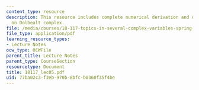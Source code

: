 ```yaml
---
content_type: resource
description: This resource includes complete numerical derivation and description
  on Dolbealt complex.
file: /media/courses/18-117-topics-in-several-complex-variables-spring-2005/77ba02c3f3eb970b8bfcb0360f35f4be_18117_lec05.pdf
file_type: application/pdf
learning_resource_types:
- Lecture Notes
ocw_type: OCWFile
parent_title: Lecture Notes
parent_type: CourseSection
resourcetype: Document
title: 18117_lec05.pdf
uid: 77ba02c3-f3eb-970b-8bfc-b0360f35f4be
---
```

